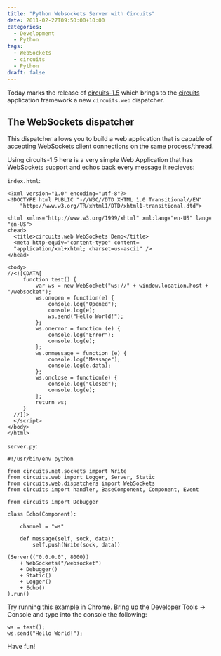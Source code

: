 ```yaml
---
title: "Python Websockets Server with Circuits"
date: 2011-02-27T09:50:00+10:00
categories:
  - Development
  - Python
tags:
  - WebSockets
  - circuits
  - Python
draft: false
---
```


Today marks the release of
[circuits-1.5](http://pypi.python.org/pypi/circuits/1.5) which brings to the
[circuits](http://bitbucket.org/prologic/circuits/) application framework a
new `circuits.web` dispatcher.

## The **WebSockets** dispatcher

This dispatcher allows you to build a web application that is capable of
accepting WebSockets client connections on the same process/thread.

Using circuits-1.5 here is a very simple Web Application that has WebSockets
support and echos back every message it recieves:

`index.html`:

```#!html
<?xml version="1.0" encoding="utf-8"?>
<!DOCTYPE html PUBLIC "-//W3C//DTD XHTML 1.0 Transitional//EN"
    "http://www.w3.org/TR/xhtml1/DTD/xhtml1-transitional.dtd">

<html xmlns="http://www.w3.org/1999/xhtml" xml:lang="en-US" lang=
"en-US">
<head>
  <title>circuits.web WebSockets Demo</title>
  <meta http-equiv="content-type" content=
  "application/xml+xhtml; charset=us-ascii" />
</head>

<body>
//<![CDATA[
     function test() {
         var ws = new WebSocket("ws://" + window.location.host + "/websocket");
         ws.onopen = function(e) {
             console.log("Opened");
             console.log(e);
             ws.send("Hello World!");
         };
         ws.onerror = function (e) {
             console.log("Error");
             console.log(e);
         };
         ws.onmessage = function (e) {
             console.log("Message");
             console.log(e.data);
         };
         ws.onclose = function(e) {
             console.log("Closed");
             console.log(e);
         };
         return ws;
     }
  //]]>
  </script>
</body>
</html>
```

`server.py`:

```#!python
#!/usr/bin/env python

from circuits.net.sockets import Write
from circuits.web import Logger, Server, Static
from circuits.web.dispatchers import WebSockets
from circuits import handler, BaseComponent, Component, Event

from circuits import Debugger

class Echo(Component):

    channel = "ws"

    def message(self, sock, data):
        self.push(Write(sock, data))

(Server(("0.0.0.0", 8000))
    + WebSockets("/websocket")
    + Debugger()
    + Static()
    + Logger()
    + Echo()
).run()
```

Try running this example in Chrome. Bring up the Developer Tools -> Console
and type into the console the following:

```#!javascript
ws = test();
ws.send("Hello World!");
```

Have fun!
